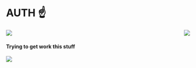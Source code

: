 # AUTH ☝️

<p align="justify">
  <a href="https://github.com/anuraghazra/github-readme-stats">
    <img align="left" src="https://github-readme-stats.vercel.app/api?username=hazer-hazer&count_private=true&show_icons=true&theme=dracula&border_radius=6" />
  </a>

  <a href="https://github.com/anuraghazra/github-readme-stats">
    <img align="right" src="https://github-readme-stats.vercel.app/api/top-langs/?username=hazer-hazer&theme=dracula&langs_count=9999&layout=compact" />
  </a>
</p>

<br>

<h4>Trying to get work this stuff</h4>
<a href="https://github.com/hazer-hazer/Jacy">
  <img align="center" src="https://github-readme-stats.vercel.app/api/pin/?username=hazer-hazer&repo=Jacy&theme=dracula&border_radius=10" />
</a>
